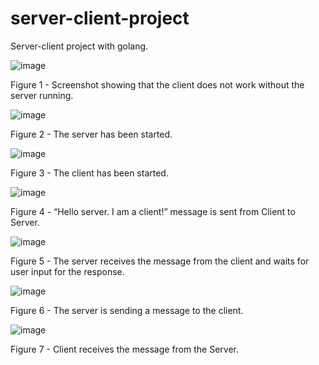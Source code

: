# server-client-project
Server-client project with golang.

 ![image](https://user-images.githubusercontent.com/68692720/137642307-f47ad9f2-2c56-4308-bdad-e7f22b9dc9f9.png)
 
Figure 1 - Screenshot showing that the client does not work without the server running.

 ![image](https://user-images.githubusercontent.com/68692720/137642324-5d8abb1f-4181-4918-a6a6-e2a3dde97eea.png)
 
Figure 2 - The server has been started.

 ![image](https://user-images.githubusercontent.com/68692720/137642336-ac854ad2-0a0d-4857-9ebb-04fa901e53f7.png)
 
Figure 3 - The client has been started.

 ![image](https://user-images.githubusercontent.com/68692720/137642347-00afdcab-ec58-48a2-8a1b-f9a8a9b6e742.png)
 
Figure 4 - “Hello server. I am a client!” message is sent from Client to Server.

![image](https://user-images.githubusercontent.com/68692720/137642371-718e24ce-e9e0-4af2-898d-ee3f1bb537d0.png)

Figure 5 - The server receives the message from the client and waits for user input for the response.

![image](https://user-images.githubusercontent.com/68692720/137642379-56e2d59f-f672-4861-9b84-3c3237455b9b.png)

Figure 6 - The server is sending a message to the client.

![image](https://user-images.githubusercontent.com/68692720/137642385-cf99f810-fc64-4e10-b4a3-2dfd2b2c6809.png)

Figure 7 - Client receives the message from the Server.

